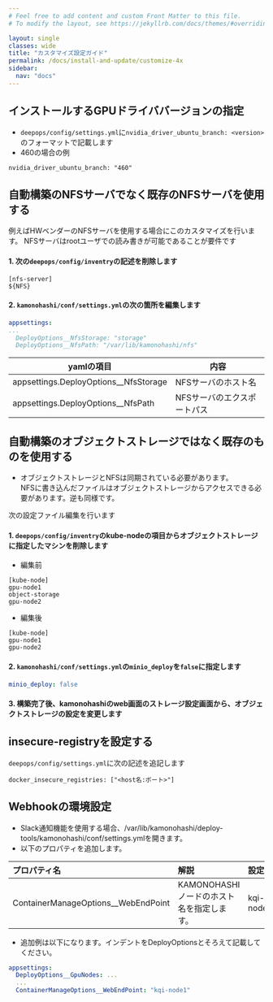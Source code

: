 ```yaml
---
# Feel free to add content and custom Front Matter to this file.
# To modify the layout, see https://jekyllrb.com/docs/themes/#overriding-theme-defaults

layout: single
classes: wide
title: "カスタマイズ設定ガイド"
permalink: /docs/install-and-update/customize-4x
sidebar:
  nav: "docs"
---
```


## インストールするGPUドライババージョンの指定
* `deepops/config/settings.yml`に`nvidia_driver_ubuntu_branch: <version>`のフォーマットで記載します
* 460の場合の例
```
nvidia_driver_ubuntu_branch: "460"
```

## 自動構築のNFSサーバでなく既存のNFSサーバを使用する
例えばHWベンダーのNFSサーバを使用する場合にこのカスタマイズを行います。
NFSサーバはrootユーザでの読み書きが可能であることが要件です

#### 1. 次の`deepops/config/inventry`の記述を削除します

```
[nfs-server]
${NFS}
```

#### 2. `kamonohashi/conf/settings.yml`の次の箇所を編集します

```yaml
appsettings:
...
  DeployOptions__NfsStorage: "storage"
  DeployOptions__NfsPath: "/var/lib/kamonohashi/nfs"
```

|yamlの項目|内容|
|---|---|
|appsettings.DeployOptions__NfsStorage|NFSサーバのホスト名|
|appsettings.DeployOptions__NfsPath|NFSサーバのエクスポートパス|

## 自動構築のオブジェクトストレージではなく既存のものを使用する
* オブジェクトストレージとNFSは同期されている必要があります。  
NFSに書き込んだファイルはオブジェクトストレージからアクセスできる必要があります。逆も同様です。

次の設定ファイル編集を行います

#### 1. `deepops/config/inventry`のkube-nodeの項目からオブジェクトストレージに指定したマシンを削除します
* 編集前
```
[kube-node]
gpu-node1
object-storage
gpu-node2
```
* 編集後
```
[kube-node]
gpu-node1
gpu-node2
```

#### 2.  `kamonohashi/conf/settings.yml`の`minio_deploy`を`false`に指定します

```yaml
minio_deploy: false
```

#### 3. 構築完了後、kamonohashiのweb画面のストレージ設定画面から、オブジェクトストレージの設定を変更します

## insecure-registryを設定する
`deepops/config/settings.yml`に次の記述を追記します
```
docker_insecure_registries: ["<host名:ポート>"]
```

## Webhookの環境設定

* Slack通知機能を使用する場合、/var/lib/kamonohashi/deploy-tools/kamonohashi/conf/settings.ymlを開きます。
* 以下のプロパティを追加します。

|プロパティ名|解説|設定例|
|:---|:---|:---|
|ContainerManageOptions__WebEndPoint|KAMONOHASHIノードのホスト名を指定します。|kqi-node1|

* 追加例は以下になります。インデントをDeployOptionsとそろえて記載してください。

```yml
appsettings:
  DeployOptions__GpuNodes: ...
  ...
  ContainerManageOptions__WebEndPoint: "kqi-node1"
```


